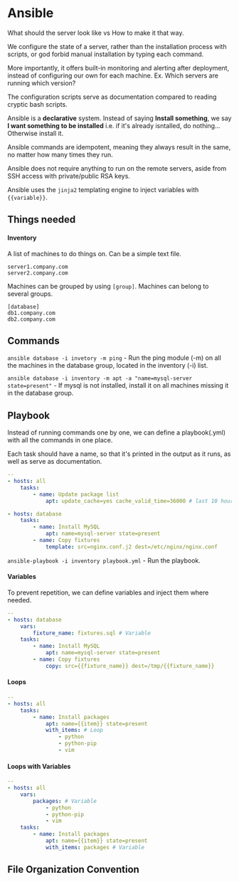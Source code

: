 # Ansible

What should the server look like vs How to make it that way.  

We configure the state of a server, rather than the installation process with scripts, or god forbid manual installation by typing each command.  

More importantly, it offers built-in monitoring and alerting after deployment, instead of configuring our own for each machine. Ex. Which servers are running which version?  

The configuration scripts serve as documentation compared to reading cryptic bash scripts.  

Ansible is a **declarative** system. Instead of saying **Install something**, we say **I want something to be installed** i.e. if it's already isntalled, do nothing... Otherwise install it.  

Ansible commands are idempotent, meaning they always result in the same, no matter how many times they run.  

Ansible does not require anything to run on the remote servers, aside from SSH access with private/public RSA keys.  

Ansible uses the `jinja2` templating engine to inject variables with `{{variable}}`.  

## Things needed

#### Inventory

A list of machines to do things on. Can be a simple text file.  

```ansible
server1.company.com
server2.company.com
```

Machines can be grouped by using `[group]`. Machines can belong to several groups.  

```ansible
[database]
db1.company.com
db2.company.com
```
## Commands

`ansible database -i invetory -m ping` - Run the ping module (-m) on all the machines in the database group, located in the inventory (-i) list.  

`ansible database -i inventory -m apt -a "name=mysql-server state=present"` - If mysql is not installed, install it on all machines missing it in the database group.  

## Playbook  

Instead of running commands one by one, we can define a playbook(.yml) with all the commands in one place.  

Each task should have a name, so that it's printed in the output as it runs, as well as serve as documentation.  

```yml
--
- hosts: all
    tasks:
        - name: Update package list
            apt: update_cache=yes cache_valid_time=36000 # last 10 hours.

- hosts: database
    tasks:
        - name: Install MySQL
            apt: name=mysql-server state=present
        - name: Copy fixtures
            template: src=nginx.conf.j2 dest=/etc/nginx/nginx.conf
```

`ansible-playbook -i inventory playbook.yml` - Run the playbook.  

#### Variables

To prevent repetition, we can define variables and inject them where needed.  

```yml
--
- hosts: database
    vars:
        fixture_name: fixtures.sql # Variable
    tasks:
        - name: Install MySQL
            apt: name=mysql-server state=present
        - name: Copy fixtures
            copy: src={{fixture_name}} dest=/tmp/{{fixture_name}}
```

#### Loops

```yml
--
- hosts: all
    tasks:
        - name: Install packages
            apt: name={{item}} state=present
            with_items: # Loop
                - python
                - python-pip
                - vim
```

#### Loops with Variables

```yml
--
- hosts: all
    vars:
        packages: # Variable
            - python
            - python-pip
            - vim
    tasks:        
        - name: Install packages
            apt: name={{item}} state=present
            with_items: packages # Variable
```

## File Organization Convention